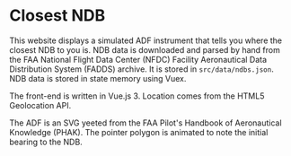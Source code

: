 # Closest NDB

This website displays a simulated ADF instrument that tells you where the
closest NDB to you is. NDB data is downloaded and parsed by hand from the FAA
National Flight Data Center (NFDC) Facility Aeronautical Data Distribution
System (FADDS) archive. It is stored in `src/data/ndbs.json`.  NDB data is
stored in state memory using Vuex.

The front-end is written in Vue.js 3. Location comes from the HTML5 Geolocation
API.

The ADF is an SVG yeeted from the FAA Pilot's Handbook of Aeronautical Knowledge
(PHAK). The pointer polygon is animated to note the initial bearing to the NDB.
